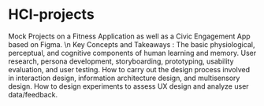 # HCI-projects 
Mock Projects on a Fitness Application as well as a Civic Engagement App based on Figma. 
\n Key Concepts and Takeaways :
The basic physiological, perceptual, and cognitive components of human learning and memory.
User research, persona development, storyboarding, prototyping, usability evaluation, and user testing.
How to carry out the design process involved in interaction design, information architecture design, and multisensory design.
How to design experiments to assess UX design and analyze user data/feedback.
